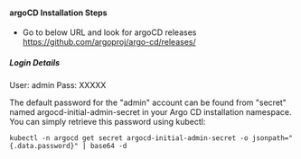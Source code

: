#### argoCD Installation Steps

* Go to below URL and look for argoCD releases
https://github.com/argoproj/argo-cd/releases/


##### Login Details
User: admin
Pass: XXXXX

The default password for the "admin" account can be found from "secret" named argocd-initial-admin-secret in your Argo CD installation namespace. You can simply retrieve this password using kubectl:

```
kubectl -n argocd get secret argocd-initial-admin-secret -o jsonpath="{.data.password}" | base64 -d
```